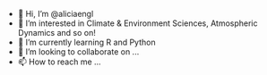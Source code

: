 - 👋 Hi, I’m @aliciaengl
- 👀 I’m interested in Climate & Environment Sciences, Atmospheric Dynamics and so on!
- 🌱 I’m currently learning R and Python
- 💞️ I’m looking to collaborate on ...
- 📫 How to reach me ...

<!---
aliciaengl/aliciaengl is a ✨ special ✨ repository because its `README.md` (this file) appears on your GitHub profile.
You can click the Preview link to take a look at your changes.
--->
